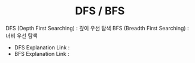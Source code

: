 <div align="center"><h1> DFS / BFS </h1></div>

DFS (Depth First Searching) : 깊이 우선 탐색
BFS (Breadth First Searching) : 너비 우선 탐색

- DFS Explanation Link : 
- BFS Explanation Link : 
